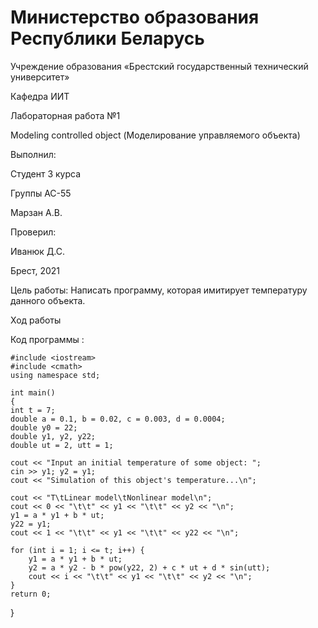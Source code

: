 <h1>Министерство образования Республики Беларусь</h1>

Учреждение образования «Брестский государственный технический университет»

Кафедра ИИТ


Лабораторная работа №1

Modeling controlled object (Моделирование управляемого объекта)

Выполнил:

Студент 3 курса

Группы АС-55

Марзан А.В.

Проверил:

Иванюк Д.С.

Брест, 2021

Цель работы: Написать программу, которая имитирует температуру данного объекта.

Ход работы 

Код программы :

    #include <iostream>
    #include <cmath>
    using namespace std;

    int main() 
    {
    int t = 7;
    double a = 0.1, b = 0.02, c = 0.003, d = 0.0004;
    double y0 = 22;
    double y1, y2, y22;
    double ut = 2, utt = 1;

    cout << "Input an initial temperature of some object: ";
    cin >> y1; y2 = y1;
    cout << "Simulation of this object's temperature...\n";

    cout << "T\tLinear model\tNonlinear model\n";
    cout << 0 << "\t\t" << y1 << "\t\t" << y2 << "\n";
    y1 = a * y1 + b * ut;
    y22 = y1;
    cout << 1 << "\t\t" << y1 << "\t\t" << y22 << "\n";

    for (int i = 1; i <= t; i++) {
        y1 = a * y1 + b * ut;
        y2 = a * y2 - b * pow(y22, 2) + c * ut + d * sin(utt);
        cout << i << "\t\t" << y1 << "\t\t" << y2 << "\n";
    }
    return 0;
}
